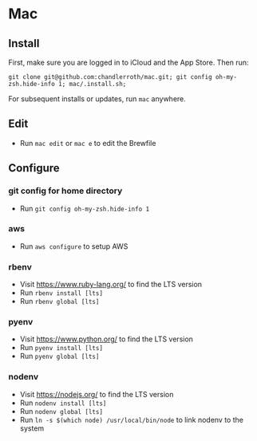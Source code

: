 # Mac

## Install

First, make sure you are logged in to iCloud and the App Store. Then run:

```
git clone git@github.com:chandlerroth/mac.git; git config oh-my-zsh.hide-info 1; mac/.install.sh; 
```

For subsequent installs or updates, run `mac` anywhere.

## Edit

- Run `mac edit` or `mac e` to edit the Brewfile

## Configure

### git config for home directory

- Run `git config oh-my-zsh.hide-info 1`

### aws

- Run `aws configure` to setup AWS

### rbenv

- Visit https://www.ruby-lang.org/ to find the LTS version
- Run `rbenv install [lts]`
- Run `rbenv global [lts]`

### pyenv

- Visit https://www.python.org/ to find the LTS version
- Run `pyenv install [lts]`
- Run `pyenv global [lts]`

### nodenv

- Visit https://nodejs.org/ to find the LTS version
- Run `nodenv install [lts]`
- Run `nodenv global [lts]`
- Run `ln -s $(which node) /usr/local/bin/node` to link nodenv to the system

